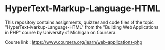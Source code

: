 # HyperText-Markup-Language-HTML

This repository contains assignments, quizzes and code files of the topic "HyperText-Markup-Language-HTML" from the "Building Web Applications in PHP" course by University of Michigan on Coursera.

Course link : https://www.coursera.org/learn/web-applications-php
